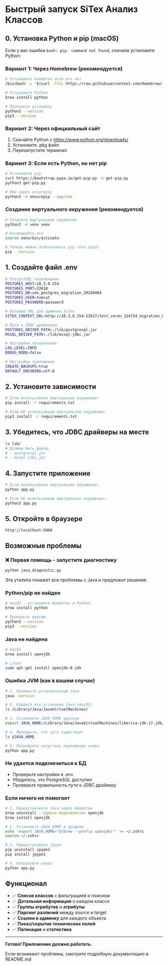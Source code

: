 # Быстрый запуск SiTex Анализ Классов

## 0. Установка Python и pip (macOS)

Если у вас ошибка `bash: pip: command not found`, сначала установите Python:

### Вариант 1: Через Homebrew (рекомендуется)
```bash
# Установите Homebrew если его нет
/bin/bash -c "$(curl -fsSL https://raw.githubusercontent.com/Homebrew/install/HEAD/install.sh)"

# Установите Python
brew install python

# Проверьте установку
python3 --version
pip3 --version
```

### Вариант 2: Через официальный сайт
1. Скачайте Python с https://www.python.org/downloads/
2. Установите .pkg файл
3. Перезапустите терминал

### Вариант 3: Если есть Python, но нет pip
```bash
# Установите pip
curl https://bootstrap.pypa.io/get-pip.py -o get-pip.py
python3 get-pip.py

# Или через ensurepip
python3 -m ensurepip --upgrade
```

### Создание виртуального окружения (рекомендуется)
```bash
# Создайте виртуальное окружение
python3 -m venv venv

# Активируйте его
source venv/bin/activate

# Теперь можно использовать pip (без pip3)
pip --version
```

## 1. Создайте файл .env

```bash
# PostgreSQL подключение
POSTGRES_HOST=10.3.0.254
POSTGRES_PORT=22618
POSTGRES_DB=sdu_postgres_migration_20250404
POSTGRES_USER=tomcat
POSTGRES_PASSWORD=password

# Базовый URL для админки SiTex
SITEX_CONTEXT_URL=http://10.3.0.254:22617/test_voron_124724_migration_0001/#HlBsGLFzd2v9vJsX

# Пути к JDBC драйверам
POSTGRES_DRIVER_PATH=./lib/postgresql.jar
MSSQL_DRIVER_PATH=./lib/mssql-jdbc.jar

# Настройки логирования
LOG_LEVEL=INFO
DEBUG_MODE=false

# Настройки приложения
CREATE_BACKUPS=true
DEFAULT_ENCODING=utf-8
```

## 2. Установите зависимости

```bash
# Если использовали виртуальное окружение:
pip install -r requirements.txt

# Если НЕ использовали виртуальное окружение:
pip3 install -r requirements.txt
```

## 3. Убедитесь, что JDBC драйверы на месте

```bash
ls lib/
# Должны быть файлы:
# - postgresql.jar
# - mssql-jdbc.jar
```

## 4. Запустите приложение

```bash
# Если использовали виртуальное окружение:
python app.py

# Если НЕ использовали виртуальное окружение:
python3 app.py
```

## 5. Откройте в браузере

```
http://localhost:5000
```

## Возможные проблемы

### ❌ Первая помощь - запустите диагностику
```bash
python java_diagnostic.py
```
Эта утилита покажет все проблемы с Java и предложит решения.

### Python/pip не найден
```bash
# macOS - установите Homebrew и Python
brew install python

# Проверьте версию
python3 --version
pip3 --version
```

### Java не найдена
```bash
# macOS
brew install openjdk

# Linux
sudo apt-get install openjdk-8-jdk
```

### Ошибка JVM (как в вашем случае)
```bash
# 1. Проверьте установленную Java
java -version

# 2. Найдите все установки Java (macOS)
ls /Library/Java/JavaVirtualMachines/

# 3. Установите JAVA_HOME вручную
export JAVA_HOME=/Library/Java/JavaVirtualMachines/liberica-jdk-17.jdk/Contents/Home

# 4. Проверьте, что путь существует
ls $JAVA_HOME

# 5. Попробуйте запустить приложение снова
python app.py
```

### Не удается подключиться к БД
- Проверьте настройки в .env
- Убедитесь, что PostgreSQL доступен
- Проверьте правильность пути к JDBC драйверу

### Если ничего не помогает
```bash
# 1. Переустановите Java через Homebrew
brew uninstall --ignore-dependencies openjdk
brew install openjdk

# 2. Установите JAVA_HOME в профиле
echo 'export JAVA_HOME="$(brew --prefix openjdk)"' >> ~/.zshrc
source ~/.zshrc

# 3. Переустановите jpype
pip uninstall jpype1
pip install jpype1

# 4. Попробуйте снова
python app.py
```

## Функционал

- ✅ **Список классов** с фильтрацией и поиском
- ✅ **Детальная информация** о каждом классе
- ✅ **Группы атрибутов** и **атрибуты**
- ✅ **Парсинг различий** между source и target
- ✅ **Ссылки в админку** для каждого объекта
- ✅ **Показ/скрытие технических полей**
- ✅ **Пагинация** и **статистика**

---

**Готово! Приложение должно работать.** 

Если возникают проблемы, смотрите подробную документацию в README.md 